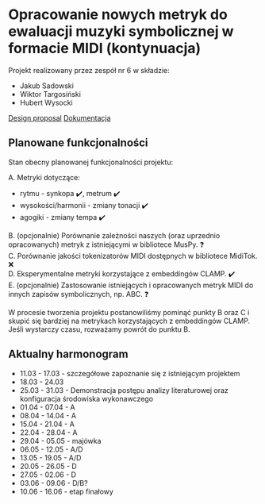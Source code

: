 # Opracowanie nowych metryk do ewaluacji muzyki symbolicznej w formacie MIDI (kontynuacja)

Projekt realizowany przez zespół nr 6 w składzie:

- Jakub Sadowski
- Wiktor Targosiński
- Hubert Wysocki

[Design proposal](DESIGN_PROPOSAL.md) [Dokumentacja](docs/generated/html/index.html)

## Planowane funkcjonalności

Stan obecny planowanej funkcjonalności projektu:

A. Metryki dotyczące:

- rytmu - synkopa ✔️, metrum ✔️
- wysokości/harmonii - zmiany tonacji ✔️
- agogiki - zmiany tempa ✔️

B. (opcjonalnie) Porównanie zależności naszych (oraz uprzednio opracowanych) metryk z istniejącymi w bibliotece MusPy. ❓  
C. Porównanie jakości tokenizatorów MIDI dostępnych w bibliotece MidiTok. ❌  
D. Eksperymentalne metryki korzystające z embeddingów CLAMP. ✔️  
E. (opcjonalnie) Zastosowanie istniejących i opracowanych metryk MIDI do innych zapisów symbolicznych, np. ABC. ❓  

W procesie tworzenia projektu postanowiliśmy pominąć punkty B oraz C i skupić się bardziej na metrykach korzystających z embeddingów CLAMP. Jeśli wystarczy czasu, rozważamy powrót do punktu B.

## Aktualny harmonogram

- 11.03 - 17.03 - szczegółowe zapoznanie się z istniejącym projektem
- 18.03 - 24.03  
- 25.03 - 31.03 - Demonstracja postępu analizy literaturowej oraz konfiguracja środowiska wykonawczego
- 01.04 - 07.04 - A
- 08.04 - 14.04 - A
- 15.04 - 21.04 - A  
- 22.04 - 28.04 - A
- 29.04 - 05.05 - majówka
- 06.05 - 12.05 - A/D
- 13.05 - 19.05 - A/D
- 20.05 - 26.05 - D
- 27.05 - 02.06 - D
- 03.06 - 09.06 - D/B?
- 10.06 - 16.06 - etap finałowy

